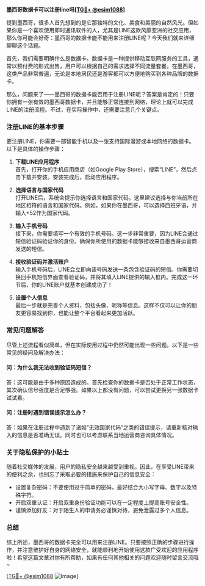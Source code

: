 **墨西哥数据卡可以注册line吗[[TG💪+ @esim1088](https://t.me/s/esim1088)]**

提到墨西哥，很多人首先想到的是它那独特的文化、美食和美丽的自然风光。但如果你是一个喜欢使用即时通讯软件的人，尤其是LINE这款风靡亚洲的社交应用，那么你可能会好奇：墨西哥的数据卡能不能用来注册LINE呢？今天我们就来详细聊聊这个话题。

首先，我们需要明确什么是数据卡。数据卡是一种提供移动互联网服务的工具，通常以预付费的形式出售，用户可以根据自己的需求选择不同流量套餐。在墨西哥，这类产品非常普遍，无论是本地居民还是游客都可以方便地购买到各种品牌的数据卡。

那么，问题来了——墨西哥的数据卡能否用于注册LINE呢？答案是肯定的！只要你拥有一张有效的墨西哥数据卡，并且能够正常连接到网络，理论上就可以完成LINE的注册流程。不过，在实际操作中，还需要注意几个关键点。

### **注册LINE的基本步骤**

要注册LINE，你需要一部智能手机以及一张支持国际漫游或本地网络的数据卡。以下是具体的操作步骤：

1. **下载LINE应用程序**  
   首先，打开你的手机应用商店（如Google Play Store），搜索“LINE”，然后点击下载并安装。安装完成后，启动应用程序。

2. **选择语言与国家代码**  
   打开LINE后，系统会提示你选择语言和国家代码。这里建议选择与你当前所在地区相符的语言和国家代码。例如，如果你在墨西哥，可以选择西班牙语，并输入+52作为国家代码。

3. **输入手机号码**  
   接下来，你需要填写一个有效的手机号码。这一步非常重要，因为LINE会通过短信验证码验证你的身份。确保你所使用的数据卡能够接收来自墨西哥运营商发送的短信。

4. **接收验证码并激活账户**  
   输入手机号码后，LINE会立即向该号码发送一条包含验证码的短信。你需要切换回手机短信界面查看验证码，并将其填入LINE提供的输入框内。完成这一环节后，你的LINE账户就基本创建成功了！

5. **设置个人信息**  
   最后一步就是完善个人资料，包括头像、昵称等信息。这样不仅可以让你的朋友更容易找到你，也能让整个平台看起来更加活跃。

### **常见问题解答**

尽管上述流程看似简单，但在实际使用过程中仍然可能出现一些问题。以下是一些常见的疑问及解决办法：

#### **问：为什么我无法收到验证码短信？**
答：这可能是由于多种原因造成的。首先检查你的数据卡是否处于正常工作状态，其次确认信号强度是否足够强。如果以上都没有问题，可以尝试更换另一张数据卡试试看。

#### **问：注册时遇到错误提示怎么办？**
答：如果在注册过程中遇到了诸如“无效国家代码”之类的错误提示，请重新核对输入的信息是否准确无误。同时也可以考虑联系当地运营商咨询具体情况。

### **关于隐私保护的小贴士**

随着社交媒体的发展，用户的隐私安全越来越受到重视。因此，在享受LINE带来的便利之余，也别忘了采取必要的措施来保护自己的信息安全：

- 设置复杂密码：不要使用过于简单的密码，最好结合大小写字母、数字以及特殊字符。
- 开启双重认证：开启双重身份验证功能可以在一定程度上提高账号安全性。
- 谨慎添加好友：对于陌生人的申请务必谨慎对待，避免泄露过多个人信息。

### **总结**

综上所述，墨西哥的数据卡完全可以用来注册LINE。只要按照正确的步骤进行操作，并注意维护好自身的网络安全，就能顺利地开始使用这款广受欢迎的应用程序啦！希望这篇文章对你有所帮助，如果有任何其他相关的问题欢迎随时留言交流哦~ 

[[TG💪+ @esim1088](https://t.me/s/esim1088) ![Image](https://i.postimg.cc/4NQfJmqS/Snipaste-2025-05-13-00-14-12.png)]